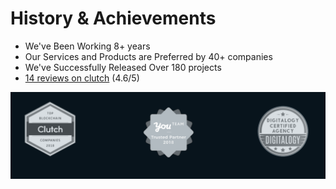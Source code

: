 # History & Achievements

* We've Been Working 8+ years 
* Our Services and Products are Preferred by 40+ companies
* We've Successfully Released Over 180 projects
* [14 reviews on clutch](https://clutch.co/profile/4ire-labs) \(4.6/5\)

![](../.gitbook/assets/image%20%2854%29.png)

